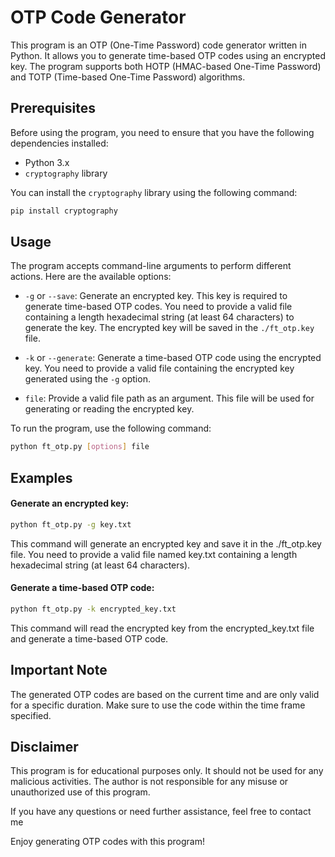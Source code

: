 # OTP Code Generator

This program is an OTP (One-Time Password) code generator written in Python. It allows you to generate time-based OTP codes using an encrypted key. The program supports both HOTP (HMAC-based One-Time Password) and TOTP (Time-based One-Time Password) algorithms.

## Prerequisites

Before using the program, you need to ensure that you have the following dependencies installed:

- Python 3.x
- `cryptography` library

You can install the `cryptography` library using the following command:

```bash
pip install cryptography
```
## Usage

The program accepts command-line arguments to perform different actions. Here are the available options:

- `-g` or `--save`: Generate an encrypted key. This key is required to generate time-based OTP codes. You need to provide a valid file containing a length hexadecimal string (at least 64 characters) to generate the key. The encrypted key will be saved in the `./ft_otp.key` file.

- `-k` or `--generate`: Generate a time-based OTP code using the encrypted key. You need to provide a valid file containing the encrypted key generated using the `-g` option.

- `file`: Provide a valid file path as an argument. This file will be used for generating or reading the encrypted key.

To run the program, use the following command:

```bash
python ft_otp.py [options] file
```
## Examples
#### Generate an encrypted key:
```bash
python ft_otp.py -g key.txt
```
This command will generate an encrypted key and save it in the ./ft_otp.key file. You need to provide a valid file named key.txt containing a length hexadecimal string (at least 64 characters).

#### Generate a time-based OTP code:
```bash
python ft_otp.py -k encrypted_key.txt
```
This command will read the encrypted key from the encrypted_key.txt file and generate a time-based OTP code.

## Important Note
The generated OTP codes are based on the current time and are only valid for a specific duration. Make sure to use the code within the time frame specified.

## Disclaimer
This program is for educational purposes only. It should not be used for any malicious activities. The author is not responsible for any misuse or unauthorized use of this program.

If you have any questions or need further assistance, feel free to contact me

Enjoy generating OTP codes with this program!
